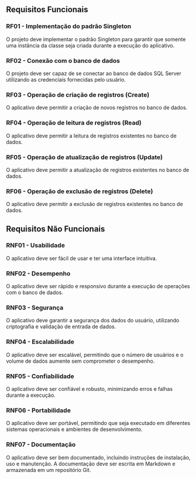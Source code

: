 ## Requisitos Funcionais

### RF01 - Implementação do padrão Singleton

O projeto deve implementar o padrão Singleton para garantir que somente uma instância da classe seja criada durante a execução do aplicativo.

### RF02 - Conexão com o banco de dados

O projeto deve ser capaz de se conectar ao banco de dados SQL Server utilizando as credenciais fornecidas pelo usuário.

### RF03 - Operação de criação de registros (Create)

O aplicativo deve permitir a criação de novos registros no banco de dados.

### RF04 - Operação de leitura de registros (Read)

O aplicativo deve permitir a leitura de registros existentes no banco de dados.

### RF05 - Operação de atualização de registros (Update)

O aplicativo deve permitir a atualização de registros existentes no banco de dados.

### RF06 - Operação de exclusão de registros (Delete)

O aplicativo deve permitir a exclusão de registros existentes no banco de dados.

## Requisitos Não Funcionais

### RNF01 - Usabilidade

O aplicativo deve ser fácil de usar e ter uma interface intuitiva.

### RNF02 - Desempenho

O aplicativo deve ser rápido e responsivo durante a execução de operações com o banco de dados.

### RNF03 - Segurança

O aplicativo deve garantir a segurança dos dados do usuário, utilizando criptografia e validação de entrada de dados.

### RNF04 - Escalabilidade

O aplicativo deve ser escalável, permitindo que o número de usuários e o volume de dados aumente sem comprometer o desempenho.

### RNF05 - Confiabilidade

O aplicativo deve ser confiável e robusto, minimizando erros e falhas durante a execução.

### RNF06 - Portabilidade

O aplicativo deve ser portável, permitindo que seja executado em diferentes sistemas operacionais e ambientes de desenvolvimento.

### RNF07 - Documentação

O aplicativo deve ser bem documentado, incluindo instruções de instalação, uso e manutenção. A documentação deve ser escrita em Markdown e armazenada em um repositório Git.
